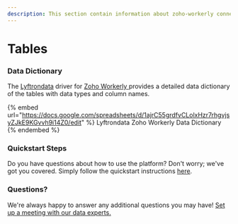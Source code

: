 ```yaml
---
description: This section contain information about zoho-workerly connector tables information
---
```


# Tables

### Data Dictionary

The [Lyftrondata](https://www.lyftrondata.com/) driver for [Zoho Workerly](https://www.lyftrondata.com/integration/human-resource-analytics/zoho-workely//)[ ](https://www.lyftrondata.com/integration/zoho-workerly/)provides a detailed data dictionary of the tables with data types and column names.

{% embed url="https://docs.google.com/spreadsheets/d/1ajrC55grdfvCLolxHzr7rhgvjsyZJkE9KGvvh9i14Z0/edit" %}
Lyftrondata Zoho Workerly Data Dictionary
{% endembed %}

### Quickstart Steps

Do you have questions about how to use the platform? Don't worry; we've got you covered. Simply follow the quickstart instructions [here](../README.md).

### Questions? <a href="#questions" id="questions"></a>

We're always happy to answer any additional questions you may have! [Set up a meeting with our data experts.](https://www.lyftrondata.com/book-a-meeting/)

